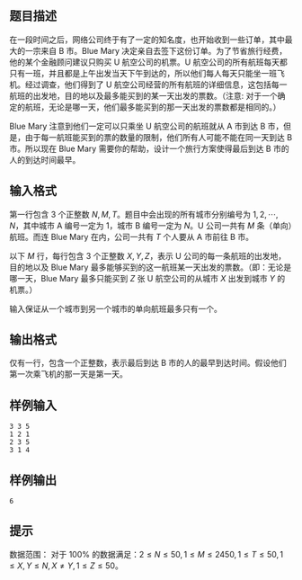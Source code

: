 ## 题目描述
在一段时间之后，网络公司终于有了一定的知名度，也开始收到一些订单，其中最大的一宗来自 B 市。Blue Mary 决定亲自去签下这份订单。为了节省旅行经费，他的某个金融顾问建议只购买 U 航空公司的机票。U 航空公司的所有航班每天都只有一班，并且都是上午出发当天下午到达的，所以他们每人每天只能坐一班飞机。经过调查，他们得到了 U 航空公司经营的所有航班的详细信息，这包括每一航班的出发地，目的地以及最多能买到的某一天出发的票数。（注意: 对于一个确定的航班，无论是哪一天，他们最多能买到的那一天出发的票数都是相同的。）

Blue Mary 注意到他们一定可以只乘坐 U 航空公司的航班就从 A 市到达 B 市，但是，由于每一航班能买到的票的数量的限制，他们所有人可能不能在同一天到达 B 市。所以现在 Blue Mary 需要你的帮助，设计一个旅行方案使得最后到达 B 市的人的到达时间最早。

## 输入格式
第一行包含 $3$ 个正整数 $N,M,T$。题目中会出现的所有城市分别编号为 $1,2,\cdots,N$，其中城市 A 编号一定为 $1$，城市 B 编号一定为 $N$。U 公司一共有 $M$ 条（单向）航班。而连 Blue Mary 在内，公司一共有 $T$ 个人要从 A 市前往 B 市。

以下 $M$ 行，每行包含 $3$ 个正整数 $X,Y,Z$，表示 U 公司的每一条航班的出发地，目的地以及 Blue Mary 最多能够买到的这一航班某一天出发的票数。（即：无论是哪一天，Blue Mary 最多只能买到 $Z$ 张 U 航空公司的从城市 $X$ 出发到城市 $Y$ 的机票。）

输入保证从一个城市到另一个城市的单向航班最多只有一个。
## 输出格式
仅有一行，包含一个正整数，表示最后到达 B 市的人的最早到达时间。假设他们第一次乘飞机的那一天是第一天。
## 样例输入
```
3 3 5
1 2 1
2 3 5
3 1 4
```
## 样例输出
```
6
```
## 提示
数据范围：
对于 $100\%$ 的数据满足：$2 \leq N \leq 50,1 \leq M \leq 2450,1 \leq T \leq 50,1 \leq X,Y \leq N,X \neq Y,1 \leq Z \leq 50$。


